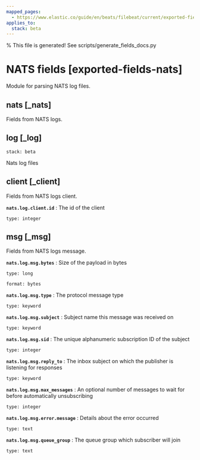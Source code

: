 ```yaml
---
mapped_pages:
  - https://www.elastic.co/guide/en/beats/filebeat/current/exported-fields-nats.html
applies_to:
  stack: beta
---
```


% This file is generated! See scripts/generate_fields_docs.py

# NATS fields [exported-fields-nats]

Module for parsing NATS log files.

## nats [_nats]

Fields from NATS logs.

## log [_log]

```{applies_to}
stack: beta
```

Nats log files

## client [_client]

Fields from NATS logs client.

**`nats.log.client.id`**
:   The id of the client

    type: integer


## msg [_msg]

Fields from NATS logs message.

**`nats.log.msg.bytes`**
:   Size of the payload in bytes

    type: long

    format: bytes


**`nats.log.msg.type`**
:   The protocol message type

    type: keyword


**`nats.log.msg.subject`**
:   Subject name this message was received on

    type: keyword


**`nats.log.msg.sid`**
:   The unique alphanumeric subscription ID of the subject

    type: integer


**`nats.log.msg.reply_to`**
:   The inbox subject on which the publisher is listening for responses

    type: keyword


**`nats.log.msg.max_messages`**
:   An optional number of messages to wait for before automatically unsubscribing

    type: integer


**`nats.log.msg.error.message`**
:   Details about the error occurred

    type: text


**`nats.log.msg.queue_group`**
:   The queue group which subscriber will join

    type: text


